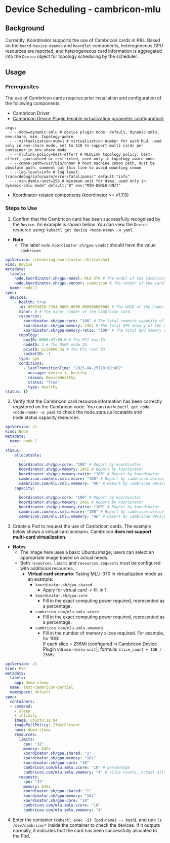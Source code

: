 # Device Scheduling - cambricon-mlu

## Background

Currently, Koordinator supports the use of Cambricon cards in K8s. Based on the `koord-device-daemon` and `koordlet` components, heterogeneous GPU resources are reported, and heterogeneous card information is aggregated into the `Device` object for topology scheduling by the scheduler.

## Usage
### Prerequisites
The use of Cambricon cards requires prior installation and configuration of the following components:
- Cambricon Driver
- [Cambricon Device Plugin (enable virtualization parameter configuration)](https://github.com/Cambricon/cambricon-k8s-device-plugin)
``` startup parameters
args:
  - --mode=dynamic-smlu # device plugin mode: default, dynamic-smlu, env-share, mim, topology-aware
  - --virtualization-num=1 # virtualization number for each MLU, used only in env-share mode, set to 110 to support multi cards per container in env-share mode
  - --mlulink-policy=best-effort # MLULink topology policy: best-effort, guaranteed or restricted, used only in topology-aware mode
  - --cnmon-path=/usr/bin/cnmon # host machine cnmon path, must be absolute path. comment out this line to avoid mounting cnmon
  - --log-level=info # log level: trace/debug/info/warn/error/fatal/panic" default:"info"
  - --min-dsmlu-unit=256 # minimum unit for dsmu, used only in dynamic-smlu mode" default:"0" env:"MIN-DSMLU-UNIT"
```
- Koordinator-related components (koordinator >= v1.7.0)

### Steps to Use
1. Confirm that the Cambricon card has been successfully recognized by the `Device`. An example is shown below. You can view the `Device` resource using: `kubectl get device <node-name> -o yaml`.
- **Note**
  - The label `node.koordinator.sh/gpu-vendor` should have the value `cambricon`
```yaml
apiVersion: scheduling.koordinator.sh/v1alpha1
kind: Device
metadata:
  labels:
    node.koordinator.sh/gpu-model: MLU-370 # The model of the Cambricon card.
    node.koordinator.sh/gpu-vendor: cambricon # The vendor of the card.
  name: node-1
spec:
  devices:
    - health: true
      id: 89033010-2354-0000-0000-000000000000 # The UUID of the Cambricon card (mocked value).
      minor: 0 # The minor number of the Cambricon card.
      resources:
        koordinator.sh/gpu-core: "100" # The total compute capacity of the Cambricon card in percentage.
        koordinator.sh/gpu-memory: 24Gi # The total GPU memory of the Cambricon card.
        koordinator.sh/gpu-memory-ratio: "100" # The total GPU memory ratio in percentage.
      topology:
        busID: 0000:47:00.0 # The PCI bus ID.
        nodeID: 3 # The NUMA node ID.
        pcieID: pci0000:3a # The PCI root ID.
        socketID: -1
      type: gpu
      conditions:
        - lastTransitionTime: "2025-04-25T10:00:00Z"
          message: device is healthy
          reason: DeviceHealthy
          status: "True"
          type: Healthy
status: {}
```
2. Verify that the Cambricon card resource information has been correctly registered on the Cambricon node. You can run `kubectl get node <node-name> -o yaml` to check the node.status.allocatable and node.status.capacity resources.
```yaml
apiVersion: v1
kind: Node
metadata:
  name: node-1
  ...
status:
    allocatable:
      ...
      koordinator.sh/gpu-core: "100" # Report by koordinator
      koordinator.sh/gpu-memory: 24Gi # Report by koordinator
      koordinator.sh/gpu-memory-ratio: "100" # Report by koordinator
      cambricon.com/mlu.smlu.vcore: "100" # Report by cambricon device plugin
      cambricon.com/mlu.smlu.vmemory: "96" # Report by cambricon device plugin
    capacity:
      ...
      koordinator.sh/gpu-core: "100" # Report by koordinator
      koordinator.sh/gpu-memory: 24Gi # Report by koordinator
      koordinator.sh/gpu-memory-ratio: "100" # Report by koordinator
      cambricon.com/mlu.smlu.vcore: "100" # Report by cambricon device plugin
      cambricon.com/mlu.smlu.vmemory: "96" # Report by cambricon device plugin
```
3. Create a Pod to request the use of Cambricon cards. The example below shows a virtual card scenario. Cambricon **does not support multi-card virtualization**.

- **Notes**
  - The image here uses a basic Ubuntu image; users can select an appropriate image based on actual needs.
  - Both `resources.limits` and `resources.requests` must be configured with additional resources.
    - **Virtual card scenario**: Taking MLU-370 in virtualization mode as an example:
      - `koordinator.sh/gpu.shared`
        - Apply for virtual card → fill in 1.
      - `koordinator.sh/gpu-core`
        - Fill in the exact computing power required, represented as a percentage.
      - `cambricon.com/mlu.smlu.vcore`
        - Fill in the exact computing power required, represented as a percentage.
      - `cambricon.com/mlu.smlu.vmemory`
        - Fill in the number of memory slices required. For example, for 1GB:  
          If each slice = 256Mi (configured in Cambricon Device Plugin via `min-dsmlu-unit`), formula: `slice_count = 1GB / 256Mi`.

```yaml partial-card
apiVersion: v1
kind: Pod
metadata:
  labels:
    app: demo-sleep
  name: test-cambricon-partial
  namespace: default
spec:
  containers:
  - command:
    - sleep
    - infinity
    image: ubuntu:18.04
    imagePullPolicy: IfNotPresent
    name: demo-sleep
    resources:
      limits:
        cpu: "32"
        memory: 64Gi
        koordinator.sh/gpu.shared: "1"
        koordinator.sh/gpu-memory: "1Gi"
        koordinator.sh/gpu-core: "10"
        cambricon.com/mlu.smlu.vcore: "10" # percentage
        cambricon.com/mlu.smlu.vmemory: "4" # slice counts, actual allocated memory: 4*256Mi=1Gi
      requests:
        cpu: "32"
        memory: 64Gi
        koordinator.sh/gpu.shared: "1"
        koordinator.sh/gpu-memory: "1Gi"
        koordinator.sh/gpu-core: "10"
        cambricon.com/mlu.smlu.vcore: "10"
        cambricon.com/mlu.smlu.vmemory: "4" 
```

4. Enter the container (`kubectl exec -it {pod-name} -- bash`), and run: `ls /dev/cambricon*` inside the container to check the devices. If it outputs normally, it indicates that the card has been successfully allocated to the Pod.
